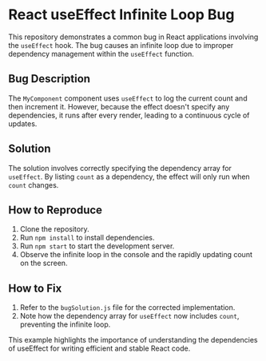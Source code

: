 # React useEffect Infinite Loop Bug

This repository demonstrates a common bug in React applications involving the `useEffect` hook. The bug causes an infinite loop due to improper dependency management within the `useEffect` function.

## Bug Description

The `MyComponent` component uses `useEffect` to log the current count and then increment it.  However, because the effect doesn't specify any dependencies, it runs after every render, leading to a continuous cycle of updates.

## Solution

The solution involves correctly specifying the dependency array for `useEffect`. By listing `count` as a dependency, the effect will only run when `count` changes.

## How to Reproduce

1. Clone the repository.
2. Run `npm install` to install dependencies.
3. Run `npm start` to start the development server.
4. Observe the infinite loop in the console and the rapidly updating count on the screen.

## How to Fix

1. Refer to the `bugSolution.js` file for the corrected implementation.
2. Note how the dependency array for `useEffect` now includes `count`, preventing the infinite loop.

This example highlights the importance of understanding the dependencies of useEffect for writing efficient and stable React code.